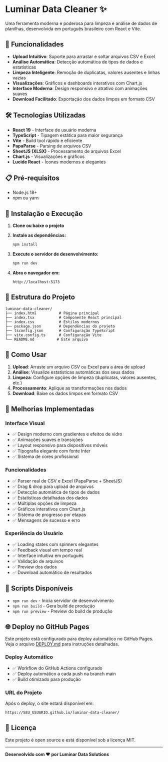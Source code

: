 # Luminar Data Cleaner ✨

Uma ferramenta moderna e poderosa para limpeza e análise de dados de planilhas, desenvolvida em português brasileiro com React e Vite.

## 🚀 Funcionalidades

- **Upload Intuitivo**: Suporte para arrastar e soltar arquivos CSV e Excel
- **Análise Automática**: Detecção automática de tipos de dados e estatísticas
- **Limpeza Inteligente**: Remoção de duplicatas, valores ausentes e linhas vazias
- **Visualizações**: Gráficos e dashboards interativos com Chart.js
- **Interface Moderna**: Design responsivo e atrativo com animações suaves
- **Download Facilitado**: Exportação dos dados limpos em formato CSV

## 🛠 Tecnologias Utilizadas

- **React 19** - Interface de usuário moderna
- **TypeScript** - Tipagem estática para maior segurança
- **Vite** - Build tool rápido e eficiente
- **PapaParse** - Parsing de arquivos CSV
- **SheetJS (XLSX)** - Processamento de arquivos Excel
- **Chart.js** - Visualizações e gráficos
- **Lucide React** - Ícones modernos e elegantes

## 📋 Pré-requisitos

- Node.js 18+ 
- npm ou yarn

## 🚀 Instalação e Execução

1. **Clone ou baixe o projeto**

2. **Instale as dependências:**
   ```bash
   npm install
   ```

3. **Execute o servidor de desenvolvimento:**
   ```bash
   npm run dev
   ```

4. **Abra o navegador em:**
   ```
   http://localhost:5173
   ```

## 📁 Estrutura do Projeto

```
luminar-data-cleaner/
├── index.html          # Página principal
├── index.tsx           # Componente React principal
├── index.css           # Estilos modernos
├── package.json        # Dependências do projeto
├── tsconfig.json       # Configuração TypeScript
├── vite.config.ts      # Configuração Vite
└── README.md          # Este arquivo
```

## 🎯 Como Usar

1. **Upload**: Arraste um arquivo CSV ou Excel para a área de upload
2. **Análise**: Visualize estatísticas automáticas dos seus dados
3. **Limpeza**: Configure opções de limpeza (duplicatas, valores ausentes, etc.)
4. **Processamento**: Aplique as transformações nos dados
5. **Download**: Baixe os dados limpos em formato CSV

## 🎨 Melhorias Implementadas

### Interface Visual
- ✅ Design moderno com gradientes e efeitos de vidro
- ✅ Animações suaves e transições
- ✅ Layout responsivo para dispositivos móveis
- ✅ Tipografia elegante com fonte Inter
- ✅ Sistema de cores profissional

### Funcionalidades
- ✅ Parser real de CSV e Excel (PapaParse + SheetJS)
- ✅ Drag & drop para upload de arquivos
- ✅ Detecção automática de tipos de dados
- ✅ Estatísticas detalhadas dos dados
- ✅ Múltiplas opções de limpeza
- ✅ Gráficos interativos com Chart.js
- ✅ Sistema de progresso por etapas
- ✅ Mensagens de sucesso e erro

### Experiência do Usuário
- ✅ Loading states com spinners elegantes
- ✅ Feedback visual em tempo real
- ✅ Interface intuitiva em português
- ✅ Validação de arquivos
- ✅ Preview dos dados
- ✅ Download automático de resultados

## 🔧 Scripts Disponíveis

- `npm run dev` - Inicia servidor de desenvolvimento
- `npm run build` - Gera build de produção
- `npm run preview` - Preview do build de produção

## 🌐 Deploy no GitHub Pages

Este projeto está configurado para deploy automático no GitHub Pages. Veja o arquivo [DEPLOY.md](DEPLOY.md) para instruções detalhadas.

### Deploy Automático
- ✅ Workflow do GitHub Actions configurado
- ✅ Deploy automático a cada push na branch main
- ✅ Build otimizado para produção

### URL do Projeto
Após o deploy, o site estará disponível em:
```
https://SEU_USUARIO.github.io/luminar-data-cleaner/
```

## 📄 Licença

Este projeto é open source e está disponível sob a licença MIT.

---

**Desenvolvido com ❤️ por Luminar Data Solutions**
